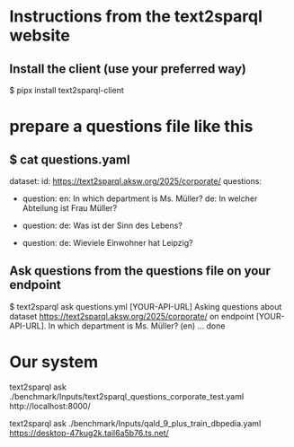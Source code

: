 # Instructions from the text2sparql website

## Install the client (use your preferred way)
$ pipx install text2sparql-client

# prepare a questions file like this
$ cat questions.yaml
---
dataset:
  id: https://text2sparql.aksw.org/2025/corporate/
questions:

  - question:
      en: In which department is Ms. Müller?
      de: In welcher Abteilung ist Frau Müller?

  - question:
      de: Was ist der Sinn des Lebens?

  - question:
      de: Wieviele Einwohner hat Leipzig?

## Ask questions from the questions file on your endpoint
$ text2sparql ask questions.yml [YOUR-API-URL]
Asking questions about dataset https://text2sparql.aksw.org/2025/corporate/ on endpoint [YOUR-API-URL].
In which department is Ms. Müller? (en) ... done

# Our system
text2sparql ask ./benchmark/Inputs/text2sparql_questions_corporate_test.yaml http://localhost:8000/

text2sparql ask ./benchmark/Inputs/qald_9_plus_train_dbpedia.yaml https://desktop-47kug2k.tail6a5b76.ts.net/